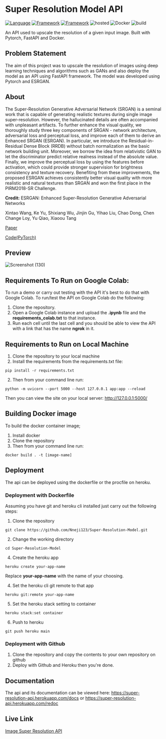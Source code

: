 # Super Resolution Model API
[![Language](https://img.shields.io/badge/language-Python-blue.svg?style=flat)](https://www.python.org)
[![Framework](https://img.shields.io/badge/Pytorch-red.svg?style=flat&logo=pytorch&logoColor=white)](http://www.pytorch.org/news.html)
[![Framework](https://img.shields.io/badge/Fastapi-darkgreen.svg?style=flat&logo=fastapi&logoColor=white)](http://www.fastapi.org/news.html)
![hosted](https://img.shields.io/badge/Heroku-430098?style=flat&logo=heroku&logoColor=white)
![Docker](https://img.shields.io/badge/Docker-blue?style=flat&logo=docker&logoColor=white)
![build](https://img.shields.io/badge/build-passing-brightgreen.svg?style=flat)

An API used to upscale the resolution of a given input image. Built with Pytorch, FastAPI and Docker.



## Problem Statement
The aim of this project was to upscale the resolution of images using deep learning techniques and algorithms such as GANs and also deploy the model as an API using FastAPI framework. The model was developed using Pytorch and ESRGAN. 

## About
The Super-Resolution Generative Adversarial Network (SRGAN) is a seminal work that is capable of generating realistic textures during single image super-resolution. However, the hallucinated details are often accompanied with unpleasant artifacts. To further enhance the visual quality, we thoroughly study three key components of SRGAN - network architecture, adversarial loss and perceptual loss, and improve each of them to derive an Enhanced SRGAN (ESRGAN). In particular, we introduce the Residual-in-Residual Dense Block (RRDB) without batch normalization as the basic network building unit. Moreover, we borrow the idea from relativistic GAN to let the discriminator predict relative realness instead of the absolute value. Finally, we improve the perceptual loss by using the features before activation, which could provide stronger supervision for brightness consistency and texture recovery. Benefiting from these improvements, the proposed ESRGAN achieves consistently better visual quality with more realistic and natural textures than SRGAN and won the first place in the PIRM2018-SR Challenge.

**Credit:** 
ESRGAN: Enhanced Super-Resolution Generative Adversarial Networks

Xintao Wang, Ke Yu, Shixiang Wu, Jinjin Gu, Yihao Liu, Chao Dong, Chen Change Loy, Yu Qiao, Xiaoou Tang

[Paper](https://arxiv.org/pdf/1609.04802) 

[Code(PyTorch)](https://github.com/xinntao/ESRGAN)

## Preview

![Screenshot (130)](https://user-images.githubusercontent.com/101701760/172054099-dcf043fe-c208-4f39-900a-8256392dcdc8.png)


## Requirements To Run on Google Colab:
To run a demo or carry out testing with the API it's best to do that with Google Colab. To run/test the API on Google Colab do the following:
1. Clone the repository.
2. Open a Google Colab instance and upload the **.ipynb** file and the **requirements_colab.txt** to that instance.
3. Run each cell until the last cell and you should be able to view the API with a link that has the name **ngrok** in it.

## Requirements to Run on Local Machine
1. Clone the repository to your local machine
1. Install the requirements from the requirements.txt file:
```
pip install -r requirements.txt
```
2. Then from your command line run:
```
python -m uvicorn --port 5000 --host 127.0.0.1 app:app --reload 
```
Then you can view the site on your local server: http://127.0.0.1:5000/ 

## Building Docker image
To build the docker container image;
1. Install docker
1. Clone the repository
2. Then from your command line run:
```
docker build . -t [image-name]

```

## Deployment
The api can be deployed using the dockerfile or the procfile on heroku.

### Deployment with Dockerfile
Assuming you have git and heroku cli installed just carry out the following steps:

1. Clone the repository

```
git clone https://github.com/Nneji123/Super-Resolution-Model.git
```

2. Change the working directory

```
cd Super-Resolution-Model 
```

4. Create the heroku app

``` 
heroku create your-app-name 
```

Replace **your-app-name** with the name of your choosing.

4. Set the heroku cli git remote to that app

```
heroku git:remote your-app-name
```

5. Set the heroku stack setting to container
 
```
heroku stack:set container
```

6. Push to heroku
```
git push heroku main
```

### Deployment with Github
1. Clone the repository and copy the contents to your own repository on github
2. Deploy with Github and Heroku then you're done.


## Documentation
The api and its documentation can be viewed here: https://super-resolution-api.herokuapp.com/docs or https://super-resolution-api.herokuapp.com/redoc




## Live Link
[Image Super Resolution API](https://super-resolution-api.herokuapp.com/docs)



